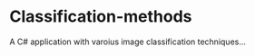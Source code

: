 Classification-methods
======================

A C# application with varoius image classification techniques...
